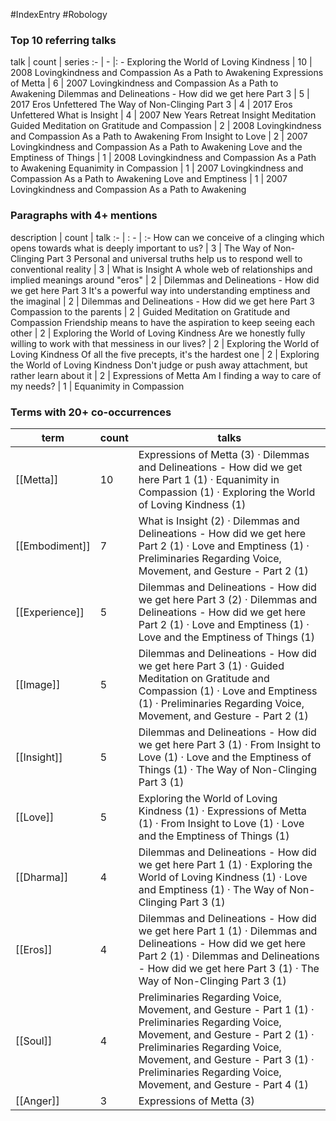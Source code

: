 #IndexEntry #Robology

### Top 10 referring talks
talk | count | series
:- | - |: -
<a data-href="Exploring the World of Loving Kindness" class="internal-link">Exploring the World of Loving Kindness</a> | 10 | <a data-href="2008 Lovingkindness and Compassion As a Path to Awakening" class="internal-link">2008 Lovingkindness and Compassion As a Path to Awakening</a>
<a data-href="Expressions of Metta" class="internal-link">Expressions of Metta</a> | 6 | <a data-href="2007 Lovingkindness and Compassion As a Path to Awakening" class="internal-link">2007 Lovingkindness and Compassion As a Path to Awakening</a>
<a data-href="Dilemmas and Delineations - How did we get here Part 3" class="internal-link">Dilemmas and Delineations - How did we get here Part 3</a> | 5 | <a data-href="2017 Eros Unfettered" class="internal-link">2017 Eros Unfettered</a>
<a data-href="The Way of Non-Clinging Part 3" class="internal-link">The Way of Non-Clinging Part 3</a> | 4 | <a data-href="2017 Eros Unfettered" class="internal-link">2017 Eros Unfettered</a>
<a data-href="What is Insight" class="internal-link">What is Insight</a> | 4 | <a data-href="2007 New Years Retreat Insight Meditation" class="internal-link">2007 New Years Retreat Insight Meditation</a>
<a data-href="Guided Meditation on Gratitude and Compassion" class="internal-link">Guided Meditation on Gratitude and Compassion</a> | 2 | <a data-href="2008 Lovingkindness and Compassion As a Path to Awakening" class="internal-link">2008 Lovingkindness and Compassion As a Path to Awakening</a>
<a data-href="From Insight to Love" class="internal-link">From Insight to Love</a> | 2 | <a data-href="2007 Lovingkindness and Compassion As a Path to Awakening" class="internal-link">2007 Lovingkindness and Compassion As a Path to Awakening</a>
<a data-href="Love and the Emptiness of Things" class="internal-link">Love and the Emptiness of Things</a> | 1 | <a data-href="2008 Lovingkindness and Compassion As a Path to Awakening" class="internal-link">2008 Lovingkindness and Compassion As a Path to Awakening</a>
<a data-href="Equanimity in Compassion" class="internal-link">Equanimity in Compassion</a> | 1 | <a data-href="2007 Lovingkindness and Compassion As a Path to Awakening" class="internal-link">2007 Lovingkindness and Compassion As a Path to Awakening</a>
<a data-href="Love and Emptiness" class="internal-link">Love and Emptiness</a> | 1 | <a data-href="2007 Lovingkindness and Compassion As a Path to Awakening" class="internal-link">2007 Lovingkindness and Compassion As a Path to Awakening</a>

### Paragraphs with 4+ mentions
description | count | talk
:- | : - | :-
<a aria-label-position="top" aria-label="The Way of Non-Clinging Part 3 > How can we conceive of a clinging which opens towards what is deeply important to us" data-href="The Way of Non-Clinging Part 3#How can we conceive of a clinging which opens towards what is deeply important to us" class="internal-link">How can we conceive of a clinging which opens towards what is deeply important to us?</a> | 3 | <a data-href="The Way of Non-Clinging Part 3" class="internal-link">The Way of Non-Clinging Part 3</a>
<a aria-label-position="top" aria-label="What is Insight > Personal and universal truths help us to respond well to conventional reality" data-href="What is Insight#Personal and universal truths help us to respond well to conventional reality" class="internal-link">Personal and universal truths help us to respond well to conventional reality</a> | 3 | <a data-href="What is Insight" class="internal-link">What is Insight</a>
<a aria-label-position="top" aria-label="Dilemmas and Delineations - How did we get here Part 3 > A whole web of relationships and implied meanings around eros" data-href="Dilemmas and Delineations - How did we get here Part 3#A whole web of relationships and implied meanings around eros" class="internal-link">A whole web of relationships and implied meanings around &quot;eros&quot;</a> | 2 | <a data-href="Dilemmas and Delineations - How did we get here Part 3" class="internal-link">Dilemmas and Delineations - How did we get here Part 3</a>
<a aria-label-position="top" aria-label="Dilemmas and Delineations - How did we get here Part 3 > Its a powerful way into understanding emptiness and the imaginal" data-href="Dilemmas and Delineations - How did we get here Part 3#It's a powerful way into understanding emptiness and the imaginal" class="internal-link">It&#x27;s a powerful way into understanding emptiness and the imaginal</a> | 2 | <a data-href="Dilemmas and Delineations - How did we get here Part 3" class="internal-link">Dilemmas and Delineations - How did we get here Part 3</a>
<a aria-label-position="top" aria-label="Guided Meditation on Gratitude and Compassion > Compassion to the parents" data-href="Guided Meditation on Gratitude and Compassion#Compassion to the parents" class="internal-link">Compassion to the parents</a> | 2 | <a data-href="Guided Meditation on Gratitude and Compassion" class="internal-link">Guided Meditation on Gratitude and Compassion</a>
<a aria-label-position="top" aria-label="Exploring the World of Loving Kindness > Friendship means to have the aspiration to keep seeing each other" data-href="Exploring the World of Loving Kindness#Friendship means to have the aspiration to keep seeing each other" class="internal-link">Friendship means to have the aspiration to keep seeing each other</a> | 2 | <a data-href="Exploring the World of Loving Kindness" class="internal-link">Exploring the World of Loving Kindness</a>
<a aria-label-position="top" aria-label="Exploring the World of Loving Kindness > Are we honestly fully willing to work with that messiness in our lives" data-href="Exploring the World of Loving Kindness#Are we honestly fully willing to work with that messiness in our lives" class="internal-link">Are we honestly fully willing to work with that messiness in our lives?</a> | 2 | <a data-href="Exploring the World of Loving Kindness" class="internal-link">Exploring the World of Loving Kindness</a>
<a aria-label-position="top" aria-label="Exploring the World of Loving Kindness > Of all the five precepts its the hardest one" data-href="Exploring the World of Loving Kindness#Of all the five precepts it's the hardest one" class="internal-link">Of all the five precepts, it&#x27;s the hardest one</a> | 2 | <a data-href="Exploring the World of Loving Kindness" class="internal-link">Exploring the World of Loving Kindness</a>
<a aria-label-position="top" aria-label="Expressions of Metta > Dont judge or push away attachment but rather learn about it" data-href="Expressions of Metta#Don't judge or push away attachment but rather learn about it" class="internal-link">Don&#x27;t judge or push away attachment, but rather learn about it</a> | 2 | <a data-href="Expressions of Metta" class="internal-link">Expressions of Metta</a>
<a aria-label-position="top" aria-label="Equanimity in Compassion > Am I finding a way to care of my needs" data-href="Equanimity in Compassion#Am I finding a way to care of my needs" class="internal-link">Am I finding a way to care of my needs?</a> | 1 | <a data-href="Equanimity in Compassion" class="internal-link">Equanimity in Compassion</a>

### Terms with 20+ co-occurrences
term | count | talks
-|-|-
[[Metta]] | 10 | <span class="counts"><a data-href="Expressions of Metta" class="internal-link">Expressions of Metta</a> (3) · <a data-href="Dilemmas and Delineations - How did we get here Part 1" class="internal-link">Dilemmas and Delineations - How did we get here Part 1</a> (1) · <a data-href="Equanimity in Compassion" class="internal-link">Equanimity in Compassion</a> (1) · <a data-href="Exploring the World of Loving Kindness" class="internal-link">Exploring the World of Loving Kindness</a> (1)</span> 
[[Embodiment]] | 7 | <span class="counts"><a data-href="What is Insight" class="internal-link">What is Insight</a> (2) · <a data-href="Dilemmas and Delineations - How did we get here Part 2" class="internal-link">Dilemmas and Delineations - How did we get here Part 2</a> (1) · <a data-href="Love and Emptiness" class="internal-link">Love and Emptiness</a> (1) · <a data-href="Preliminaries Regarding Voice, Movement, and Gesture - Part 2" class="internal-link">Preliminaries Regarding Voice, Movement, and Gesture - Part 2</a> (1)</span> 
[[Experience]] | 5 | <span class="counts"><a data-href="Dilemmas and Delineations - How did we get here Part 3" class="internal-link">Dilemmas and Delineations - How did we get here Part 3</a> (2) · <a data-href="Dilemmas and Delineations - How did we get here Part 2" class="internal-link">Dilemmas and Delineations - How did we get here Part 2</a> (1) · <a data-href="Love and Emptiness" class="internal-link">Love and Emptiness</a> (1) · <a data-href="Love and the Emptiness of Things" class="internal-link">Love and the Emptiness of Things</a> (1)</span> 
[[Image]] | 5 | <span class="counts"><a data-href="Dilemmas and Delineations - How did we get here Part 3" class="internal-link">Dilemmas and Delineations - How did we get here Part 3</a> (1) · <a data-href="Guided Meditation on Gratitude and Compassion" class="internal-link">Guided Meditation on Gratitude and Compassion</a> (1) · <a data-href="Love and Emptiness" class="internal-link">Love and Emptiness</a> (1) · <a data-href="Preliminaries Regarding Voice, Movement, and Gesture - Part 2" class="internal-link">Preliminaries Regarding Voice, Movement, and Gesture - Part 2</a> (1)</span> 
[[Insight]] | 5 | <span class="counts"><a data-href="Dilemmas and Delineations - How did we get here Part 3" class="internal-link">Dilemmas and Delineations - How did we get here Part 3</a> (1) · <a data-href="From Insight to Love" class="internal-link">From Insight to Love</a> (1) · <a data-href="Love and the Emptiness of Things" class="internal-link">Love and the Emptiness of Things</a> (1) · <a data-href="The Way of Non-Clinging Part 3" class="internal-link">The Way of Non-Clinging Part 3</a> (1)</span> 
[[Love]] | 5 | <span class="counts"><a data-href="Exploring the World of Loving Kindness" class="internal-link">Exploring the World of Loving Kindness</a> (1) · <a data-href="Expressions of Metta" class="internal-link">Expressions of Metta</a> (1) · <a data-href="From Insight to Love" class="internal-link">From Insight to Love</a> (1) · <a data-href="Love and the Emptiness of Things" class="internal-link">Love and the Emptiness of Things</a> (1)</span> 
[[Dharma]] | 4 | <span class="counts"><a data-href="Dilemmas and Delineations - How did we get here Part 1" class="internal-link">Dilemmas and Delineations - How did we get here Part 1</a> (1) · <a data-href="Exploring the World of Loving Kindness" class="internal-link">Exploring the World of Loving Kindness</a> (1) · <a data-href="Love and Emptiness" class="internal-link">Love and Emptiness</a> (1) · <a data-href="The Way of Non-Clinging Part 3" class="internal-link">The Way of Non-Clinging Part 3</a> (1)</span> 
[[Eros]] | 4 | <span class="counts"><a data-href="Dilemmas and Delineations - How did we get here Part 1" class="internal-link">Dilemmas and Delineations - How did we get here Part 1</a> (1) · <a data-href="Dilemmas and Delineations - How did we get here Part 2" class="internal-link">Dilemmas and Delineations - How did we get here Part 2</a> (1) · <a data-href="Dilemmas and Delineations - How did we get here Part 3" class="internal-link">Dilemmas and Delineations - How did we get here Part 3</a> (1) · <a data-href="The Way of Non-Clinging Part 3" class="internal-link">The Way of Non-Clinging Part 3</a> (1)</span> 
[[Soul]] | 4 | <span class="counts"><a data-href="Preliminaries Regarding Voice, Movement, and Gesture - Part 1" class="internal-link">Preliminaries Regarding Voice, Movement, and Gesture - Part 1</a> (1) · <a data-href="Preliminaries Regarding Voice, Movement, and Gesture - Part 2" class="internal-link">Preliminaries Regarding Voice, Movement, and Gesture - Part 2</a> (1) · <a data-href="Preliminaries Regarding Voice, Movement, and Gesture - Part 3" class="internal-link">Preliminaries Regarding Voice, Movement, and Gesture - Part 3</a> (1) · <a data-href="Preliminaries Regarding Voice, Movement, and Gesture - Part 4" class="internal-link">Preliminaries Regarding Voice, Movement, and Gesture - Part 4</a> (1)</span> 
[[Anger]] | 3 | <span class="counts"><a data-href="Expressions of Metta" class="internal-link">Expressions of Metta</a> (3)</span> 

